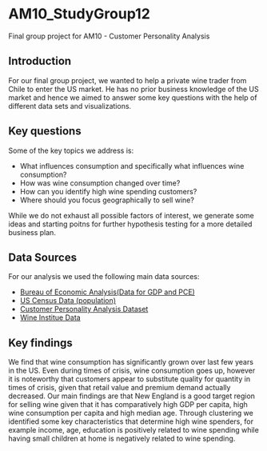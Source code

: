 # AM10_StudyGroup12
Final group project for AM10 - Customer Personality Analysis

## Introduction
For our final group project, we wanted to help a private wine trader from Chile to enter the US market. He has no prior business knowledge of the US market and hence we aimed to answer some key questions with the help of different data sets and visualizations. 


## Key questions
Some of the key topics we address is: 

* What influences consumption and specifically what influences wine consumption?
* How was wine consumption changed over time?
* How can you identify high wine spending customers?
* Where should you focus geographically to sell wine? 

While we do not exhaust all possible factors of interest, we generate some ideas and starting poitns for further hypothesis testing for a more detailed business plan. 


## Data Sources
For our analysis we used the following main data sources: 

* [Bureau of Economic Analysis(Data for GDP and PCE)](https://apps.bea.gov/regional/downloadzip.cfm)
* [US Census Data (population)](https://www.kaggle.com/peretzcohen/2019-census-us-population-data-by-state)
* [Customer Personality Analysis Dataset](https://www.kaggle.com/imakash3011/customer-personality-analysis)
* [Wine Institue Data](https://www.statista.com/statistics/233722/total-wine-consumption-of-the-us-by-wine-type/)


## Key findings
We find that wine consumption has significantly grown over last few years in the US. Even during times of crisis, wine consumption goes up, however it is noteworthy that customers appear to substitute quality for quantity in times of crisis, given that retail value and premium demand actually decreased. 
Our main findings are that New England is a good target region for selling wine given that it has comparatively high GDP per capita, high wine consumption per capita and high median age. Through clustering we identified some key characteristics that determine high wine spenders, for example income, age, education is positively related to wine spending while having small children at home is negatively related to wine spending. 